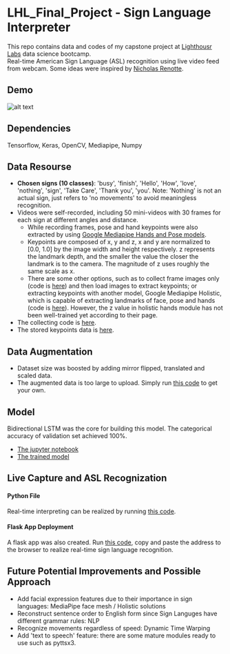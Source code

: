 # LHL_Final_Project - Sign Language Interpreter
This repo contains data and codes of my capstone project at [Lighthousr Labs](https://www.lighthouselabs.ca/) data science bootcamp. <br>
Real-time American Sign Language (ASL) recognition using live video feed from webcam. Some ideas were inspired by [Nicholas Renotte](https://github.com/nicknochnack/ActionDetectionforSignLanguage).

## Demo
![alt text][logo]

[logo]: https://github.com/DDDDDDaisyS/LHL_Final_Project/blob/main/demo.gif "Logo Title Text 2"

## Dependencies
Tensorflow, Keras, OpenCV, Mediapipe, Numpy

## Data Resourse
- **Chosen signs (10 classes)**: 'busy', 'finish', 'Hello', 'How', 'love', 'nothing', 'sign', 'Take Care', 'Thank you', 'you'. Note: 'Nothing' is not an actual sign, just refers to 'no movements' to avoid meaningless recognition.
- Videos were self-recorded, including 50 mini-videos with 30 frames for each sign at different angles and distance. 
   - While recording frames, pose and hand keypoints were also extracted by using [Google Mediapipe Hands and Pose models](https://google.github.io/mediapipe/solutions/hands.html).
   - Keypoints are composed of x, y and z, x and y are normalized to [0.0, 1.0] by the image width and height respectively. z represents the landmark depth, and the smaller the value the closer the landmark is to the camera. The magnitude of z uses roughly the same scale as x. 
   - There are some other options, such as to collect frame images only (code is [here](collect_frames.py)) and then load images to extract keypoints; or extracting keypoints with another model, Google Mediapipe Holistic, which is capable of extracting landmarks of face, pose and hands (code is [here](collect_keypoints_holistic.py)). However, the z value in holistic hands module has not been well-trained yet according to their page.
- The collecting code is [here](src/collect_keypoints_frames.py). 
- The stored keypoints data is [here](data/keypoints).

## Data Augmentation
- Dataset size was boosted by adding mirror flipped, translated and scaled data. 
- The augmented data is too large to upload. Simply run [this code](src/augment_keypoints_pose_hands.py) to get your own. 

## Model
Bidirectional LSTM was the core for building this model. The categorical accuracy of validation set achieved 100%.
- [The jupyter notebook](src/train_model.ipynb)
- [The trained model](src/trained_model_10)

## Live Capture and ASL Recognization
#### Python File
Real-time interpreting can be realized by running [this code](interpreter.py).

#### Flask App Deployment
A flask app was also created. Run [this code](flask_app.py), copy and paste the address to the browser to realize real-time sign language recognition. 

## Future Potential Improvements and Possible Approach
- Add facial expression features due to their importance in sign languages: MediaPipe face mesh / Holistic solutions
- Reconstruct sentence order to English form since Sign Languges have different grammar rules: NLP
- Recognize movements regardless of speed: Dynamic Time Warping
- Add 'text to speech' feature: there are some mature modules ready to use such as pyttsx3.
